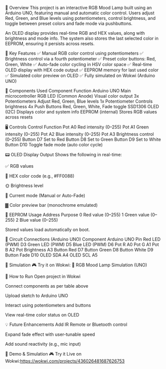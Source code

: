 📘 Overview
This project is an interactive RGB Mood Lamp built using an Arduino UNO, featuring manual and automatic color control. Users adjust Red, Green, and Blue levels using potentiometers, control brightness, and toggle between preset colors and fade mode via pushbuttons.

An OLED display provides real-time RGB and HEX values, along with brightness and mode info. The system also stores the last selected color in EEPROM, ensuring it persists across resets.

🎯 Key Features
✅ Manual RGB color control using potentiometers
✅ Brightness control via a fourth potentiometer
✅ Preset color buttons: Red, Green, White
✅ Auto-fade color cycling in HSV color space
✅ Real-time OLED display with HEX code output
✅ EEPROM memory for last used color
✅ Simulated color preview on OLED
✅ Fully simulated on Wokwi (Arduino UNO)

🔧 Components Used
Component	Function
Arduino UNO	Main microcontroller
RGB LED (Common Anode)	Visual color output
3x Potentiometers	Adjust Red, Green, Blue levels
1x Potentiometer	Controls brightness
4x Push Buttons	Red, Green, White, Fade toggle
SSD1306 OLED (I2C)	Displays color and system info
EEPROM (internal)	Stores RGB values across resets

🖥️ Controls
Control	Function
Pot A0	Red intensity (0–255)
Pot A1	Green intensity (0–255)
Pot A2	Blue intensity (0–255)
Pot A3	Brightness control (0–255)
Button D7	Set to Red
Button D8	Set to Green
Button D9	Set to White
Button D10	Toggle fade mode (auto color cycle)

📟 OLED Display Output
Shows the following in real-time:

✅ RGB values

🎨 HEX color code (e.g., #FF0088)

🌞 Brightness level

🔁 Current mode (Manual or Auto-Fade)

▓ Color preview bar (monochrome emulated)

💾 EEPROM Usage
Address	Purpose
0	Red value (0–255)
1	Green value (0–255)
2	Blue value (0–255)

Stored values load automatically on boot.

🔌 Circuit Connections (Arduino UNO)
Component	Arduino UNO Pin
Red LED (PWM)	D3
Green LED (PWM)	D5
Blue LED (PWM)	D6
Pot R	A0
Pot G	A1
Pot B	A2
Pot Brightness	A3
Button Red	D7
Button Green	D8
Button White	D9
Button Fade	D10
OLED SDA	A4
OLED SCL	A5

🧪 Simulation
🎮 Try it on Wokwi:
🔗 RGB Mood Lamp Simulation (UNO)

🚀 How to Run
Open project in Wokwi

Connect components as per table above

Upload sketch to Arduino UNO

Interact using potentiometers and buttons

View real-time color status on OLED

💡 Future Enhancements
Add IR Remote or Bluetooth control

Expand fade effect with user-tunable speed

Add sound reactivity (e.g., mic input)

🧪 Demo & Simulation
🎮 Try it Live on Wokwi:https://wokwi.com/projects/436026481687626753

